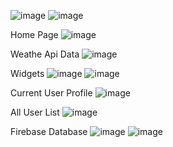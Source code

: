 ![image](https://github.com/dhariniwaghela/Assignment2_WebApplication/assets/45775602/859ef2b5-b5e0-4036-8b49-3b15882f1240)
![image](https://github.com/dhariniwaghela/Assignment2_WebApplication/assets/45775602/fe72ed8a-d61b-4f15-b4d6-f81d96c3760b)

Home Page
![image](https://github.com/dhariniwaghela/Assignment2_WebApplication/assets/45775602/8d05ccfd-7454-40a9-acff-40a3dd3c06b0)

Weathe Api Data 
![image](https://github.com/dhariniwaghela/Assignment2_WebApplication/assets/45775602/87d26174-69d0-40f8-bb50-18e43a53dd15)

Widgets 
![image](https://github.com/dhariniwaghela/Assignment2_WebApplication/assets/45775602/1bad8ecb-cc32-486a-bc0a-f28fab5a7299)
![image](https://github.com/dhariniwaghela/Assignment2_WebApplication/assets/45775602/2d28dd15-12a6-4abd-8355-9773d9e6172f)

Current User Profile
![image](https://github.com/dhariniwaghela/Assignment2_WebApplication/assets/45775602/2b0f7c4e-b8e6-4055-8cd2-66b87493a39e)

All User List
![image](https://github.com/dhariniwaghela/Assignment2_WebApplication/assets/45775602/0d671357-46ba-4efb-813f-f609f1af9138)

Firebase Database
![image](https://github.com/dhariniwaghela/Assignment2_WebApplication/assets/45775602/3b6c5889-38d4-492e-9a7a-7e0c9505531c)
![image](https://github.com/dhariniwaghela/Assignment2_WebApplication/assets/45775602/53631908-d7cf-4afa-a123-006aef20bb8c)





